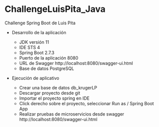 # ChallengeLuisPita_Java
Challenge Spring Boot de Luis Pita
- Desarrollo de la aplicación
	- JDK versión 11
	- IDE STS 4
	- Spring Boot 2.7.3
	- Puerto de la aplicación 8080
	- URL de Swagger http://localhost:8080/swagger-ui.html
	- Base de datos PostgreSQL

- Ejecución de aplicativo
	- Crear una base de datos db_krugerLP
	- Descargar proyecto desde git
	- Importar el proyecto spring en IDE
	- Click derecho sobre el proyecto, seleccionar Run as / Spring Boot App
	- Realizar pruebas de microservicios desde swagger http://localhost:8080/swagger-ui.html